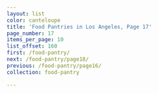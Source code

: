 ```yaml
---
layout: list
color: canteloupe
title: 'Food Pantries in Los Angeles, Page 17'
page_number: 17
items_per_page: 10
list_offset: 160
first: /food-pantry/
next: /food-pantry/page18/
previous: /food-pantry/page16/
collection: food-pantry

---
```

